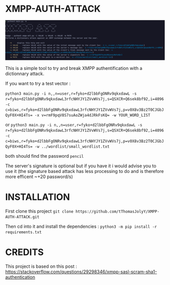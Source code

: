# XMPP-AUTH-ATTACK

![](newscreen.png)

This is a simple tool to try and break XMPP authentification with a dictionnary attack.

If you want to try a test vector :

```python3 main.py -i n,,n=user,r=fyko+d2lbbFgONRv9qkxdawL -s r=fyko+d2lbbFgONRv9qkxdawL3rfcNHYJY1ZVvWVs7j,s=QSXCR+Q6sek8bf92,i=4096 -c c=biws,r=fyko+d2lbbFgONRv9qkxdawL3rfcNHYJY1ZVvWVs7j,p=v0X8v3Bz2T0CJGbJQyF0X+HI4Ts= -x v=rmF9pqV8S7suAoZWja4dJRkFsKQ= -w YOUR_WORD_LIST```


or ```python3 main.py -i n,,n=user,r=fyko+d2lbbFgONRv9qkxdawL -s r=fyko+d2lbbFgONRv9qkxdawL3rfcNHYJY1ZVvWVs7j,s=QSXCR+Q6sek8bf92,i=4096 -c c=biws,r=fyko+d2lbbFgONRv9qkxdawL3rfcNHYJY1ZVvWVs7j,p=v0X8v3Bz2T0CJGbJQyF0X+HI4Ts= -w ../wordlist/small_wordlist.txt```


both should find the password `pencil`


The server's signature is optional but if you have it i would advise you to use it (the signature based attack has less processing to do and is therefore more efficent ~+20 password/s)

# INSTALLATION

First clone this project ```git clone https://github.com/tThomasJolyY/XMPP-AUTH-ATTACK.git```

Then cd into it and install the dependencies : ```python3 -m pip install -r requirements.txt```

# CREDITS
This project is based on this post : https://stackoverflow.com/questions/29298346/xmpp-sasl-scram-sha1-authentication
